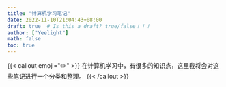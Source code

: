 ```yaml
---
title: "计算机学习笔记"
date: 2022-11-10T21:04:43+08:00
draft: true  # Is this a draft? true/false！！！
author: ["Yeelight"]
math: false
toc: true
---
```


{{< callout emoji="✏️" >}}
在计算机学习中，有很多的知识点，这里我将会对这些笔记进行一个分类和整理。
{{< /callout >}}
